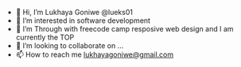 - 👋 Hi, I’m Lukhaya Goniwe @lueks01
- 👀 I’m interested in software development
- 🌱 I’m Through with freecode camp resposive web design and I am currently the TOP
- 💞️ I’m looking to collaborate on ...
- 📫 How to reach me lukhayagoniwe@gmail.com

<!---
lueks01/lueks01 is a ✨ special ✨ repository because its `README.md` (this file) appears on your GitHub profile.
You can click the Preview link to take a look at your changes.
--->
